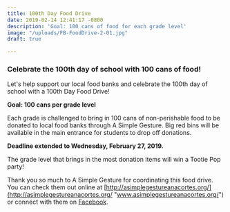 ```yaml
---
title: 100th Day Food Drive
date: 2019-02-14 12:41:17 -0800
description: 'Goal: 100 cans of food for each grade level'
image: "/uploads/FB-FoodDrive-2-01.jpg"
draft: true

---
```

### Celebrate the 100th day of school with 100 cans of food! 

Let's help support our local food banks and celebrate the 100th day of school with a 100th Day Food Drive! 

**Goal: 100 cans per grade level**

Each grade is challenged to bring in 100 cans of non-perishable food to be donated to local food banks through A Simple Gesture. Big red bins will be available in the main entrance for students to drop off donations. 

**Deadline extended to Wednesday, February 27, 2019.**

The grade level that brings in the most donation items will win a Tootie Pop party!

Thank you so much to A Simple Gesture for coordinating this food drive. You can check them out online at [http://asimplegestureanacortes.org/](http://asimplegestureanacortes.org/ "www.asimplegestureanacortes.org/") or connect with them on [Facebook](https://www.facebook.com/asimplegestureanacortes/ "Facebook: A Simple Gesture Anacortes").